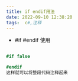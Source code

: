```yaml
---
title: if endif用法
date: 2022-09-10 12:38:20
tags:  c#,注释
---
```


 - #if #endif 使用

```csharp

#if false

#endif 
这样就可以将整段代码注释起来
```